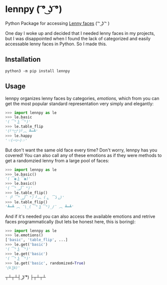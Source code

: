 # lennpy ( ͡° ͜ʖ ͡°)

Python Package for accessing [Lenny faces](https://knowyourmeme.com/memes/%CD%A1-%CD%9C%CA%96-%CD%A1-lenny-face) ( ͡ᵔ ͜ʖ ͡ᵔ )

One day I woke up and decided that I needed lenny faces in my projects, but I was disappointed when I found the lack of categorized and easily accessable lenny faces in Python. So I made this.

## Installation

```
python3 -m pip install lennpy
```

## Usage

lennpy organizes lenny faces by categories, _emotions,_ which from you can get the most popular standard representation very simply and elegantly:

```py
>>> import lennpy as le
>>> le.basic
'( ͡° ͜ʖ ͡°)'
>>> le.table_flip
'(╯°□°)╯︵ ┻━┻'
>>> le.happy
'☜(⌒▽⌒)☞'
```

But don't want the same old face every time? Don't worry, lennpy has you covered! You can also call any of these emotions as if they were methods to get a randomzied lenny from a large pool of faces:

```py
>>> import lennpy as le
>>> le.basic()
'( ͡◉ ͜ʖ ͡◉)'
>>> le.basic()
'( ͡° ل͜ ͡°)'
>>> le.table_flip()
'（╯ ͡° ل͜ ͡°）╯︵ ( ͜。 ͡ʖ ͜。)'
>>> le.table_flip()
'┻━┻ ︵﻿ ¯\_( ͡° ͜ʖ ͡°)_/¯ ︵ ┻━┻'
```

And if it's needed you can also access the available emotions and retrive faces programmatically (but lets be honest here, this is boring):

```py
>>> import lennpy as le
>>> le.emotions()
['basic', 'table_flip', ...]
>>> le.get('basic')
'( ͡° ͜ʖ ͡°)'
>>> le.get('basic')
'( ͡° ͜ʖ ͡°)'
>>> le.get('basic', randomized=True)
'(͠≖ ͜ʖ͠≖)'
```


┬┴┬┴┤ ͜ʖ ͡°) ├┬┴┬┴

